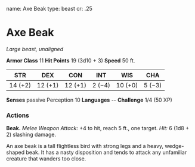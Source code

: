 name: Axe Beak
type: beast
cr: .25

# Axe Beak
_Large beast, unaligned_

**Armor Class** 11
**Hit Points** 19 (3d10 + 3)
**Speed** 50 ft.

| STR     | DEX     | CON     | INT     | WIS     | CHA     |
|---------|---------|---------|---------|---------|---------|
| 14 (+2) | 12 (+1) | 12 (+1) | 2 (−4)  | 10 (+0) | 5 (−3)  |

**Senses** passive Perception 10
**Languages** --
**Challenge** 1/4 (50 XP)

### Actions
**Beak.** _Melee Weapon Attack:_ +4 to hit, reach 5 ft., one target. _Hit:_ 6 (1d8 + 2) slashing damage.

An axe beak is a tall flightless bird with strong legs and a heavy, wedge-shaped beak. It has a nasty disposition and tends to attack any unfamiliar creature that wanders too close.
